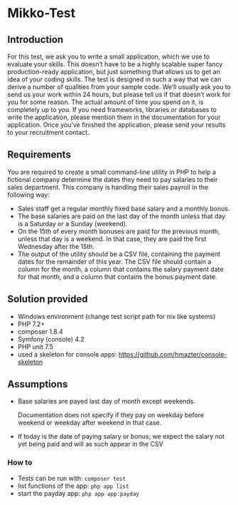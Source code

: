   Mikko-Test
==============

## Introduction

For this test, we ask you to write a small application, which we use to evaluate your skills. This doesn’t 
have to be a highly scalable super fancy production-ready application, but just something that allows us 
to get an idea of your coding skills. The test is designed in such a way that we can derive a number of 
qualities from your sample code. 
We’ll usually ask you to send us your work within 24 hours, but please tell us if that doesn’t work for you 
for some reason. The actual amount of time you spend on it, is completely up to you. If you need 
frameworks, libraries or databases to write the application, please mention them in the documentation 
for your application.
Once you’ve finished the application, please send your results to your recruitment contact.

## Requirements

You are required to create a small command-line utility in PHP to help a fictional company determine 
the dates they need to pay salaries to their sales department.
This company is handling their sales payroll in the following way:
* Sales staff get a regular monthly fixed base salary and a monthly bonus.
* The base salaries are paid on the last day of the month unless that day is a Saturday or a Sunday 
(weekend).
* On the 15th of every month bonuses are paid for the previous month, unless that day is a 
weekend. In that case, they are paid the first Wednesday after the 15th.
* The output of the utility should be a CSV file, containing the payment dates for the remainder of 
this year. The CSV file should contain a column for the month, a column that contains the salary 
payment date for that month, and a column that contains the bonus payment date. 

## Solution provided

* Windows environment (change test script path for nix like systems)
* PHP 7.2+
* composer 1.8.4
* Symfony (console) 4.2
* PHP unit 7.5
* used a skeleton for console apps: https://github.com/hmazter/console-skeleton

## Assumptions

* Base salaries are payed last day of month except weekends. 
  
  Documentation does not specify if they pay on weekday before weekend or weekday after weekend in that case.
  
* If today is the date of paying salary or bonus; we expect the salary not yet being paid and will as such appear in the CSV  

### How to

* Tests can be run with: ```composer test```
* list functions of the app: ```php app list```
* start the payday app: ```php app app:payday```

